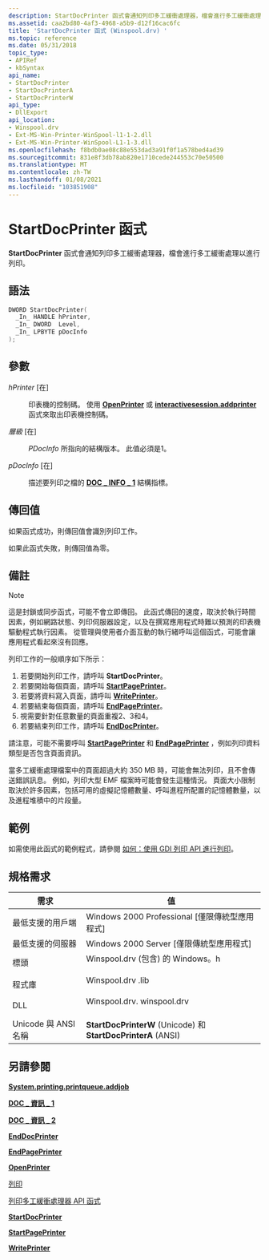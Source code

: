 ```yaml
---
description: StartDocPrinter 函式會通知列印多工緩衝處理器，檔會進行多工緩衝處理以進行列印。
ms.assetid: caa2bd80-4af3-4968-a5b9-d12f16cac6fc
title: 'StartDocPrinter 函式 (Winspool.drv) '
ms.topic: reference
ms.date: 05/31/2018
topic_type:
- APIRef
- kbSyntax
api_name:
- StartDocPrinter
- StartDocPrinterA
- StartDocPrinterW
api_type:
- DllExport
api_location:
- Winspool.drv
- Ext-MS-Win-Printer-WinSpool-l1-1-2.dll
- Ext-MS-Win-Printer-WinSpool-L1-1-3.dll
ms.openlocfilehash: f8bdb0ae08c88e553dad3a91f0f1a578bed4ad39
ms.sourcegitcommit: 831e8f3db78ab820e1710cede244553c70e50500
ms.translationtype: MT
ms.contentlocale: zh-TW
ms.lasthandoff: 01/08/2021
ms.locfileid: "103851908"
---
```

# <a name="startdocprinter-function"></a>StartDocPrinter 函式

**StartDocPrinter** 函式會通知列印多工緩衝處理器，檔會進行多工緩衝處理以進行列印。

## <a name="syntax"></a>語法


```C++
DWORD StartDocPrinter(
  _In_ HANDLE hPrinter,
  _In_ DWORD  Level,
  _In_ LPBYTE pDocInfo
);
```



## <a name="parameters"></a>參數

<dl> <dt>

*hPrinter* \[在\]
</dt> <dd>

印表機的控制碼。 使用 [**OpenPrinter**](openprinter.md) 或 [**interactivesession.addprinter**](addprinter.md) 函式來取出印表機控制碼。

</dd> <dt>

*層級* \[在\]
</dt> <dd>

*PDocInfo* 所指向的結構版本。 此值必須是1。

</dd> <dt>

*pDocInfo* \[在\]
</dt> <dd>

描述要列印之檔的 [**DOC \_ INFO \_ 1**](doc-info-1.md) 結構指標。

</dd> </dl>

## <a name="return-value"></a>傳回值

如果函式成功，則傳回值會識別列印工作。

如果此函式失敗，則傳回值為零。

## <a name="remarks"></a>備註

> [!Note]  
> 這是封鎖或同步函式，可能不會立即傳回。 此函式傳回的速度，取決於執行時間因素，例如網路狀態、列印伺服器設定，以及在撰寫應用程式時難以預測的印表機驅動程式執行因素。 從管理與使用者介面互動的執行緒呼叫這個函式，可能會讓應用程式看起來沒有回應。

 

列印工作的一般順序如下所示：

1.  若要開始列印工作，請呼叫 **StartDocPrinter**。
2.  若要開始每個頁面，請呼叫 [**StartPagePrinter**](startpageprinter.md)。
3.  若要將資料寫入頁面，請呼叫 [**WritePrinter**](writeprinter.md)。
4.  若要結束每個頁面，請呼叫 [**EndPagePrinter**](endpageprinter.md)。
5.  視需要針對任意數量的頁面重複2、3和4。
6.  若要結束列印工作，請呼叫 [**EndDocPrinter**](enddocprinter.md)。

請注意，可能不需要呼叫 [**StartPagePrinter**](startpageprinter.md) 和 [**EndPagePrinter**](endpageprinter.md) ，例如列印資料類型是否包含頁面資訊。

當多工緩衝處理檔案中的頁面超過大約 350 MB 時，可能會無法列印，且不會傳送錯誤訊息。 例如，列印大型 EMF 檔案時可能會發生這種情況。 頁面大小限制取決於許多因素，包括可用的虛擬記憶體數量、呼叫進程所配置的記憶體數量，以及進程堆積中的片段量。

## <a name="examples"></a>範例

如需使用此函式的範例程式，請參閱 [如何：使用 GDI 列印 API 進行列印](how-to--print-using-the-gdi-print-api.md)。

## <a name="requirements"></a>規格需求



| 需求 | 值 |
|-------------------------------------|-----------------------------------------------------------------------------------------------------------|
| 最低支援的用戶端<br/> | Windows 2000 Professional \[僅限傳統型應用程式\]<br/>                                                |
| 最低支援的伺服器<br/> | Windows 2000 Server \[僅限傳統型應用程式\]<br/>                                                      |
| 標頭<br/>                   | <dl> <dt>Winspool.drv (包含) 的 Windows。h </dt> </dl> |
| 程式庫<br/>                  | <dl> <dt>Winspool.drv .lib</dt> </dl>                   |
| DLL<br/>                      | <dl> <dt>Winspool.drv. winspool.drv</dt> </dl>                   |
| Unicode 與 ANSI 名稱<br/>   | **StartDocPrinterW** (Unicode) 和 **StartDocPrinterA** (ANSI) <br/>                                 |



## <a name="see-also"></a>另請參閱

<dl> <dt>

[**System.printing.printqueue.addjob**](addjob.md)
</dt> <dt>

[**DOC \_ 資訊 \_ 1**](doc-info-1.md)
</dt> <dt>

[**DOC \_ 資訊 \_ 2**](doc-info-2.md)
</dt> <dt>

[**EndDocPrinter**](enddocprinter.md)
</dt> <dt>

[**EndPagePrinter**](endpageprinter.md)
</dt> <dt>

[**OpenPrinter**](openprinter.md)
</dt> <dt>

[列印](printdocs-printing.md)
</dt> <dt>

[列印多工緩衝處理器 API 函式](printing-and-print-spooler-functions.md)
</dt> <dt>

[**StartDocPrinter**](startdocprinter.md)
</dt> <dt>

[**StartPagePrinter**](startpageprinter.md)
</dt> <dt>

[**WritePrinter**](writeprinter.md)
</dt> </dl>

 

 




